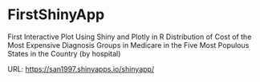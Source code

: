 # FirstShinyApp
First Interactive Plot Using Shiny and Plotly in R
Distribution of Cost of the Most Expensive Diagnosis Groups in Medicare in the Five Most Populous States in the Country (by hospital)

URL: https://san1997.shinyapps.io/shinyapp/
